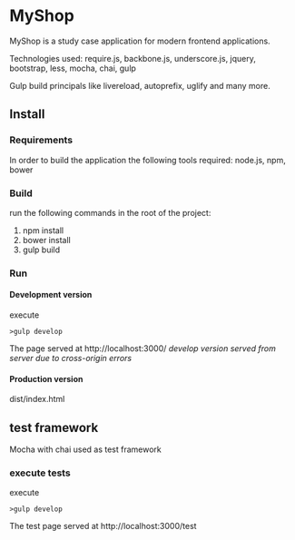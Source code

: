 # MyShop

MyShop is a study case application for modern frontend applications.

Technologies used: require.js, backbone.js, underscore.js, jquery, bootstrap, less, mocha, chai, gulp

Gulp build principals like livereload, autoprefix, uglify and many more. 


## Install

### Requirements
  In order to build the application the following tools required:
  node.js, npm, bower

### Build
  run the following commands in the root of the project:

  1. npm install
  2. bower install
  3. gulp build

### Run

#### Development version
  execute
  ```
  >gulp develop
  ```
  The page served at http://localhost:3000/
  *develop version served from server due to cross-origin errors*

#### Production version
  dist/index.html 

## test framework
  Mocha with chai used as test framework
  
###  execute tests
  execute
  ```
  >gulp develop
  ```
  The test page served at http://localhost:3000/test
